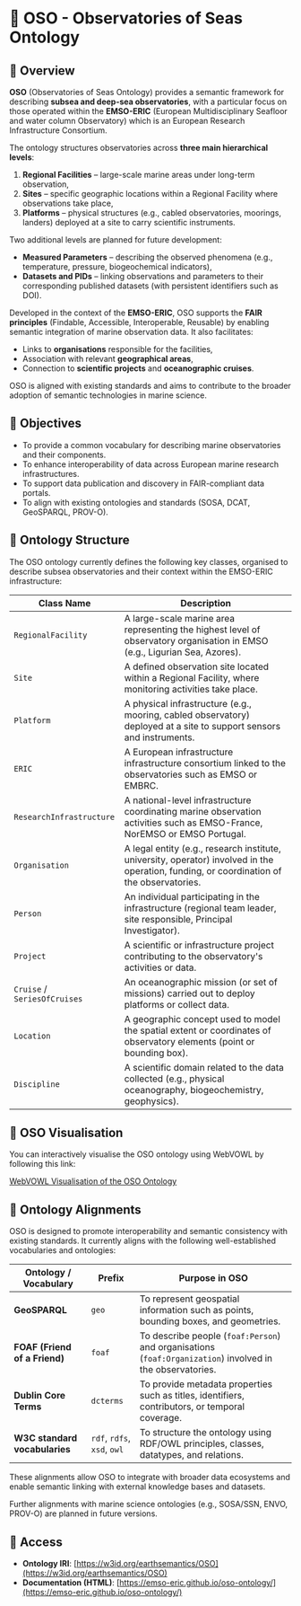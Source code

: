 # 🌊 OSO - Observatories of Seas Ontology

## 📌 Overview

**OSO** (Observatories of Seas Ontology) provides a semantic framework for describing **subsea and deep-sea observatories**, with a particular focus on those operated within the **EMSO-ERIC** (European Multidisciplinary Seafloor and water column Observatory) which is an European Research Infrastructure Consortium.

The ontology structures observatories across **three main hierarchical levels**:

1. **Regional Facilities** – large-scale marine areas under long-term observation,
2. **Sites** – specific geographic locations within a Regional Facility where observations take place,
3. **Platforms** – physical structures (e.g., cabled observatories, moorings, landers) deployed at a site to carry scientific instruments.

Two additional levels are planned for future development:
- **Measured Parameters** – describing the observed phenomena (e.g., temperature, pressure, biogeochemical indicators),
- **Datasets and PIDs** – linking observations and parameters to their corresponding published datasets (with persistent identifiers such as DOI).

Developed in the context of the **EMSO-ERIC**, OSO supports the **FAIR principles** (Findable, Accessible, Interoperable, Reusable) by enabling semantic integration of marine observation data. It also facilitates:

- Links to **organisations** responsible for the facilities,
- Association with relevant **geographical areas**,
- Connection to **scientific projects** and **oceanographic cruises**.

OSO is aligned with existing standards and aims to contribute to the broader adoption of semantic technologies in marine science.

## 🧭 Objectives

- To provide a common vocabulary for describing marine observatories and their components.
- To enhance interoperability of data across European marine research infrastructures.
- To support data publication and discovery in FAIR-compliant data portals.
- To align with existing ontologies and standards (SOSA, DCAT, GeoSPARQL, PROV-O).

## 🧱 Ontology Structure

The OSO ontology currently defines the following key classes, organised to describe subsea observatories and their context within the EMSO-ERIC infrastructure:

| Class Name              | Description                                                                 |
|-------------------------|-----------------------------------------------------------------------------|
| `RegionalFacility`      | A large-scale marine area representing the highest level of observatory organisation in EMSO (e.g., Ligurian Sea, Azores). |
| `Site`                  | A defined observation site located within a Regional Facility, where monitoring activities take place. |
| `Platform`              | A physical infrastructure (e.g., mooring, cabled observatory) deployed at a site to support sensors and instruments. |
| `ERIC`                  | A European infrastructure infrastructure consortium linked to the observatories such as EMSO or EMBRC.|
| `ResearchInfrastructure`| A national-level infrastructure coordinating marine observation activities such as EMSO-France, NorEMSO or EMSO Portugal. |
| `Organisation`          | A legal entity (e.g., research institute, university, operator) involved in the operation, funding, or coordination of the observatories. |
| `Person`                | An individual participating in the infrastructure (regional team leader, site responsible, Principal Investigator). |
| `Project`               | A scientific or infrastructure project contributing to the observatory's activities or data. |
| `Cruise` / `SeriesOfCruises` | An oceanographic mission (or set of missions) carried out to deploy platforms or collect data. |
| `Location`              | A geographic concept used to model the spatial extent or coordinates of observatory elements (point or bounding box). |
| `Discipline`            | A scientific domain related to the data collected (e.g., physical oceanography, biogeochemistry, geophysics). |

## 🔗 OSO Visualisation

You can interactively visualise the OSO ontology using WebVOWL by following this link:

[WebVOWL Visualisation of the OSO Ontology](https://service.tib.eu/webvowl/#iri=https://earthportal.eu/ontologies/OSO)


## 🔗 Ontology Alignments

OSO is designed to promote interoperability and semantic consistency with existing standards. It currently aligns with the following well-established vocabularies and ontologies:

| Ontology / Vocabulary | Prefix        | Purpose in OSO                                                                 |
|------------------------|---------------|--------------------------------------------------------------------------------|
| **GeoSPARQL**          | `geo`         | To represent geospatial information such as points, bounding boxes, and geometries. |
| **FOAF (Friend of a Friend)** | `foaf` | To describe people (`foaf:Person`) and organisations (`foaf:Organization`) involved in the observatories. |
| **Dublin Core Terms**  | `dcterms`     | To provide metadata properties such as titles, identifiers, contributors, or temporal coverage. |
| **W3C standard vocabularies** | `rdf`, `rdfs`, `xsd`, `owl` | To structure the ontology using RDF/OWL principles, classes, datatypes, and relations. |

These alignments allow OSO to integrate with broader data ecosystems and enable semantic linking with external knowledge bases and datasets.

Further alignments with marine science ontologies (e.g., SOSA/SSN, ENVO, PROV-O) are planned in future versions.

## 📂 Access

- **Ontology IRI**: [https://w3id.org/earthsemantics/OSO](https://w3id.org/earthsemantics/OSO)
- **Documentation (HTML)**: [https://emso-eric.github.io/oso-ontology/](https://emso-eric.github.io/oso-ontology/)
